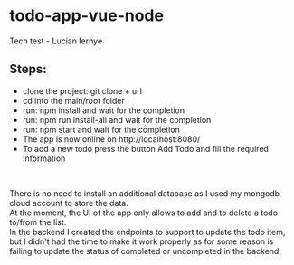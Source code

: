 # todo-app-vue-node

Tech test - Lucian Iernye

## Steps:

- clone the project: git clone + url
- cd into the main/root folder
- run: npm install and wait for the completion
- run: npm run install-all and wait for the completion
- run: npm start and wait for the completion
- The app is now online on http://localhost:8080/
- To add a new todo press the button Add Todo and fill the required information

&nbsp;
&nbsp;

There is no need to install an additional database as I used my mongodb cloud account to store the data.<br />
At the moment, the UI of the app only allows to add and to delete a todo to/from the list.<br />
In the backend I created the endpoints to support to update the todo item, but I didn't had the time to make it work properly as for some reason is failing to update the status of completed or uncompleted in the backend.<br />

&nbsp;
&nbsp;

